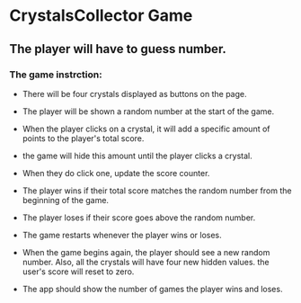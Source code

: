 # CrystalsCollector Game

## The player will have to guess number.
### The game instrction:

* There will be four crystals displayed as buttons on the page.
* The player will be shown a random number at the start of the game.
* When the player clicks on a crystal, it will add a specific amount of points to the player's total score. 
* the game will hide this amount until the player clicks a crystal.
* When they do click one, update the score counter.
* The player wins if their total score matches the random number from the beginning of the game.
* The player loses if their score goes above the random number.

* The game restarts whenever the player wins or loses.
* When the game begins again, the player should see a new random number. Also, all the crystals will have four new hidden values. the user's score will reset to zero.
* The app should show the number of games the player wins and loses. 